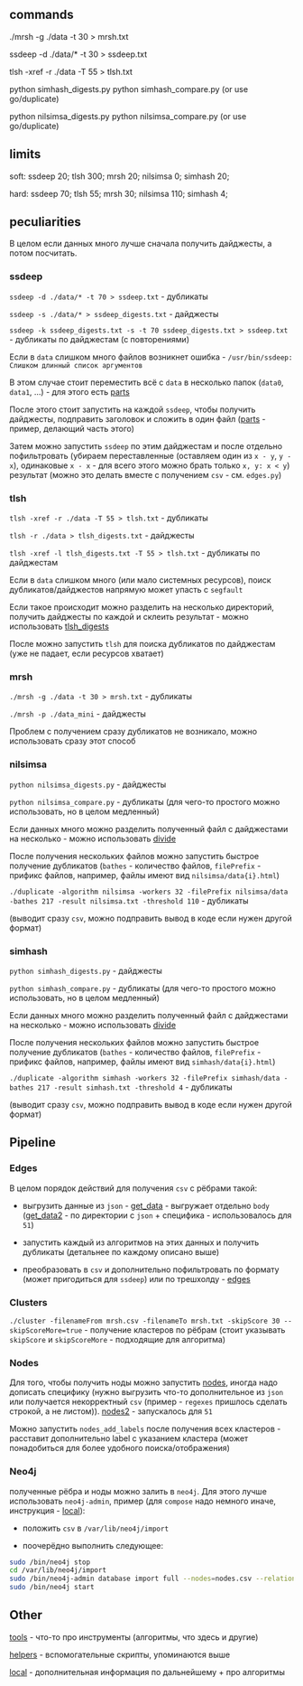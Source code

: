 ## commands

./mrsh -g ./data -t 30 > mrsh.txt

ssdeep -d ./data/* -t 30 > ssdeep.txt

tlsh -xref -r ./data -T 55 > tlsh.txt

python simhash_digests.py
python simhash_compare.py   (or use go/duplicate)

python nilsimsa_digests.py
python nilsimsa_compare.py  (or use go/duplicate)

## limits

soft:
ssdeep 20; tlsh 300; mrsh 20; nilsimsa 0; simhash 20;

hard:
ssdeep 70; tlsh 55; mrsh 30; nilsimsa 110; simhash 4;

## peculiarities

В целом если данных много лучше сначала получить дайджесты, а потом посчитать.

### ssdeep

`ssdeep -d ./data/* -t 70 > ssdeep.txt` - дубликаты

`ssdeep -s ./data/* > ssdeep_digests.txt` - дайджесты

`ssdeep -k ssdeep_digests.txt -s -t 70 ssdeep_digests.txt > ssdeep.txt` - дубликаты по дайджестам (с повторениями)

Если в `data` слишком много файлов возникнет ошибка - `/usr/bin/ssdeep: Слишком длинный список аргументов`

В этом случае стоит переместить всё с `data` в несколько папок (`data0`, `data1`, ...) - для этого есть [parts](./helpers/parts.py)

После этого стоит запустить на каждой `ssdeep`, чтобы получить дайджесты, подправить заголовок и сложить в один файл ([parts](./helpers/parts.sh) - пример, делающий часть этого)

Затем можно запустить `ssdeep` по этим дайджестам и после отдельно пофильтровать (убираем переставленные (оставляем один из `x - y`, `y - x`), одинаковые `x - x` - для всего этого можно брать только `x, y: x < y`) результат (можно это делать вместе с получением `csv` - см. `edges.py`)

### tlsh

`tlsh -xref -r ./data -T 55 > tlsh.txt` - дубликаты

`tlsh -r ./data > tlsh_digests.txt` - дайджесты

`tlsh -xref -l tlsh_digests.txt -T 55 > tlsh.txt` - дубликаты по дайджестам

Если в `data` слишком много (или мало системных ресурсов), поиск дубликатов/дайджестов напрямую может упасть с `segfault`

Если такое происходит можно разделить на несколько директорий, получить дайджесты по каждой и склеить результат - можно использовать [tlsh_digests](./helpers/tlsh_digests.py)

После можно запустить `tlsh` для поиска дубликатов по дайджестам (уже не падает, если ресурсов хватает)

### mrsh

`./mrsh -g ./data -t 30 > mrsh.txt` - дубликаты

`./mrsh -p ./data_mini` - дайджесты

Проблем с получением сразу дубликатов не возникало, можно использовать сразу этот способ

### nilsimsa

`python nilsimsa_digests.py` - дайджесты

`python nilsimsa_compare.py` - дубликаты (для чего-то простого можно использовать, но в целом медленный)

Если данных много можно разделить полученный файл с дайджестами на несколько - можно использовать [divide](./helpers/divide.py)

После получения нескольких файлов можно запустить быстрое получение дубликатов (`bathes` - количество файлов, `filePrefix` - прификс файлов, например, файлы имеют вид `nilsimsa/data{i}.html`)

`./duplicate -algorithm nilsimsa -workers 32 -filePrefix nilsimsa/data -bathes 217 -result nilsimsa.txt -threshold 110` - дубликаты 

(выводит сразу `csv`, можно подправить вывод в коде если нужен другой формат)

### simhash

`python simhash_digests.py` - дайджесты

`python simhash_compare.py` - дубликаты (для чего-то простого можно использовать, но в целом медленный)

Если данных много можно разделить полученный файл с дайджестами на несколько - можно использовать [divide](./helpers/divide.py)

После получения нескольких файлов можно запустить быстрое получение дубликатов (`bathes` - количество файлов, `filePrefix` - прификс файлов, например, файлы имеют вид `simhash/data{i}.html`)

`./duplicate -algorithm simhash -workers 32 -filePrefix simhash/data -bathes 217 -result simhash.txt -threshold 4` - дубликаты 

(выводит сразу `csv`, можно подправить вывод в коде если нужен другой формат)

## Pipeline

### Edges

В целом порядок действий для получения `csv` с рёбрами такой:

- выгрузить данные из `json` - [get_data](./helpers/get_data.py) - выгружает отдельно `body` ([get_data2](./helpers/get_data2.py) - по директории с `json` + специфика - использовалось для `51`)

- запустить каждый из алгоритмов на этих данных и получить дубликаты (детальнее по каждому описано выше)

- преобразовать в `csv` и дополнительно пофильтровать по формату (может пригодиться для `ssdeep`) или по трешхолду - [edges](./../local/edges.py)

### Clusters

`./cluster -filenameFrom mrsh.csv -filenameTo mrsh.txt -skipScore 30 --skipScoreMore=true` - получение кластеров по рёбрам (стоит указывать `skipScore` и `skipScoreMore` - подходящие для алгоритма)

### Nodes

Для того, чтобы получить ноды можно запустить [nodes](../local/nodes.py), иногда надо дописать специфику (нужно выгрузить что-то дополнительное из `json` или получается некорректный `csv` (пример - `regexes` пришлось сделать строкой, а не листом)). [nodes2](../local/nodes2.py) - запускалось для `51`

Можно запустить `nodes_add_labels` после получения всех кластеров - расставит дополнительно label с указанием кластера (может понадобиться для более удобного поиска/отображения)

### Neo4j

полученные рёбра и ноды можно залить в `neo4j`. Для этого лучше использовать `neo4j-admin`, пример (для `compose` надо немного иначе, инструкция - [local](../local/readme.md)):

- положить `csv` в `/var/lib/neo4j/import`

- поочерёдно выполнить следующее:

```bash
sudo /bin/neo4j stop
cd /var/lib/neo4j/import
sudo /bin/neo4j-admin database import full --nodes=nodes.csv --relationships=mrsh.csv --relationships=nilsimsa.csv --relationships=simhash.csv --relationships=ssdeep.csv --relationships=tlsh.csv neo4j --overwrite-destination
sudo /bin/neo4j start
```

## Other

[tools](./tools.md) - что-то про инструменты (алгоритмы, что здесь и другие)

[helpers](./helpers/) - вспомогательные скрипты, упоминаются выше

[local](../local/readme.md) - дополнительная информация по дальнейшему + про алгоритмы
